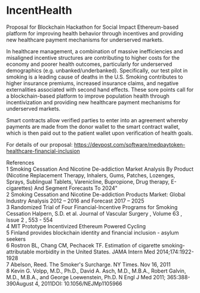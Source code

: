 # IncentHealth
Proposal for Blockchain Hackathon for Social Impact
Ethereum-based platform for improving health behavior through incentives and providing new healthcare payment mechanisms for underserved markets.

In healthcare management, a combination of massive inefficiencies and misaligned incentive structures are contributing to higher costs for the economy and poorer health outcomes, particularly for underserved demographics (e.g. unbanked/underbanked). Specifically, our test pilot in smoking is a leading cause of deaths in the U.S. Smoking contributes to higher insurance premiums, increased insurance claims, and negative externalities associated with second hand effects. These sore points call for a blockchain-based platform to improve population health through incentivization and providing new healthcare payment mechanisms for underserved markets.

Smart contracts allow verified parties to enter into an agreement whereby payments are made from the donor wallet to the smart contract wallet, which is then paid out to the patient wallet upon verification of health goals. 

For details of our proposal: https://devpost.com/software/medpaytoken-healthcare-financial-inclusion 


References
<br>
1 Smoking Cessation And Nicotine De-addiction Market Analysis By Product (Nicotine Replacement Therapy, Inhalers, Gums, Patches, Lozenges, Sprays, Sublingual Tablets, Varenicline, Bupropione, Drug therapy, E-cigarettes) And Segment Forecasts To 2024" 
<br>
2 Smoking Cessation and Nicotine De-addiction Products Market: Global Industry Analysis 2012 – 2016 and Forecast 2017 – 2025 
<br>
3 Randomized Trial of Four Financial-Incentive Programs for Smoking Cessation Halpern, S.D. et al. Journal of Vascular Surgery , Volume 63 , Issue 2 , 553 - 554 
<br>
4 MIT Prototype Incentivized Ethereum Powered Cycling 
<br>
5 Finland provides blockchain identity and financial inclusion - asylum seekers 
<br>
6 Rostron BL, Chang CM, Pechacek TF. Estimation of cigarette smoking-attributable morbidity in the United States. JAMA Intern Med 2014;174:1922-1928 
<br>
7 Abelson, Reed. The Smoker's Surcharge. NY Times. Nov 16, 2011 
<br>
8 Kevin G. Volpp, M.D., Ph.D., David A. Asch, M.D., M.B.A., Robert Galvin, M.D., M.B.A., and George Loewenstein, Ph.D. N Engl J Med 2011; 365:388-390August 4, 2011DOI: 10.1056/NEJMp1105966 
